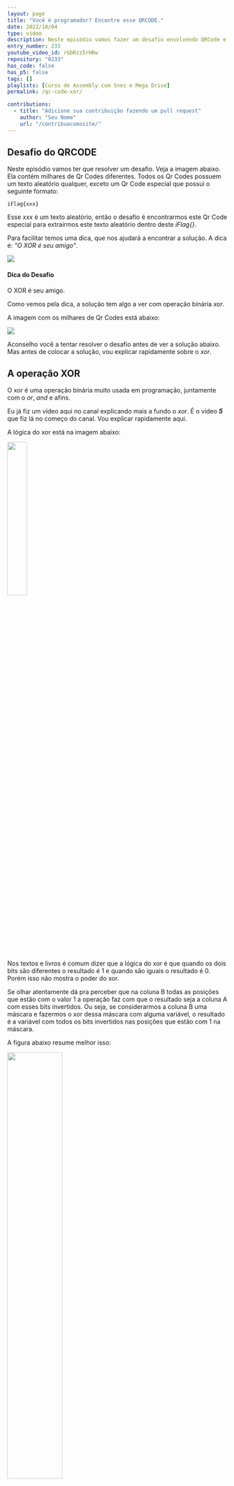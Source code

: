 ```yaml
---
layout: page
title: "Você é programador? Encontre esse QRCODE."
date: 2022/10/04
type: video
description: Neste episódio vamos fazer um desafio envolvendo QRCode e XOR.
entry_number: 233
youtube_video_id: rGbRzz5rHRw
repository: "0233"
has_code: false
has_p5: false
tags: []
playlists: [Curso de Assembly com Snes e Mega Drive]
permalink: /qr-code-xor/

contributions:
  - title: "Adicione sua contribuição fazendo um pull request"
    author: "Seu Nome"
    url: "/contribuacomosite/"
---
```


## Desafio do QRCODE

Neste episódio vamos ter que resolver um desafio. Veja a imagem abaixo. Ela contém milhares de Qr Codes diferentes. Todos os Qr Codes possuem um texto aleatório qualquer, exceto um Qr Code especial que possui o seguinte formato:

```
iFlag{xxx}
```

Esse *xxx* é um texto aleatório, então o desafio é encontrarmos este Qr Code especial para extrairmos este texto aleatório dentro deste *iFlag{}*.

Para facilitar temos uma dica, que nos ajudará a encontrar a solução. A dica é: *"O XOR é seu amigo"*.

<div class="info">
<img src="/assets/img/icons/computer4.gif">
<div style='display: block'>
<h4>Dica do Desafio</h4>
<p>O XOR é seu amigo.</p>
</div>
</div>

Como vemos pela dica, a solução tem algo a ver com operação binária *xor*.

A imagem com os milhares de Qr Codes está abaixo:

<a href="/pages_data/{{page.repository}}/qrcodes.png" target="_blank">
  <img src="/pages_data/{{page.repository}}/qrcodes.png"/>
</a>

Aconselho você a tentar resolver o desafio antes de ver a solução abaixo. Mas antes de colocar a solução, vou explicar rapidamente sobre o *xor*.

## A operação XOR

O xor é uma operação binária muito usada em programação, juntamente com o *or*, *and* e afins.

Eu já fiz um vídeo aqui no canal explicando mais a fundo o *xor*. É o vídeo ***5*** que fiz lá no começo do canal. Vou explicar rapidamente aqui.

A lógica do xor está na imagem abaixo:

<img src="/pages_data/{{page.repository}}/xor1.jpg" style="opacity:0.8; width:30%;"/>

Nos textos e livros é comum dizer que a lógica do xor é que quando os dois bits são diferentes o resultado é 1 e quando são iguais o resultado é 0. Porém isso não mostra o poder do xor.

Se olhar atentamente dá pra perceber que na coluna B todas as posições que estão com o valor 1 a operação faz com que o resultado seja a coluna A com esses bits invertidos. Ou seja, se considerarmos a coluna B uma máscara e fazermos o xor dessa máscara com alguma variável, o resultado é a variável com todos os bits invertidos nas posições que estão com 1 na máscara.

A figura abaixo resume melhor isso:

<img src="/pages_data/{{page.repository}}/xor2.jpg" style="opacity:0.8; width:50%;"/>

Vemos então que o xor troca os bits da variável nas posições que a máscara tem bit 1. Ou seja, o xor é um interruptor de bits!

<div class="info">
<img src="/assets/img/icons/computer4.gif">
<div style='display: block'>
<h4>Interruptor de Bits</h4>
<p>Podemos pensar no xor como sendo um interruptor de bits, pois todos os bits que tem 1 na máscara são invertidos no resultado. </p>
</div>
</div>

##### Dois XORs seguidos

Outra característica interessante do xor é que se tivermos uma variável e fizermos um xor com uma máscara e depois pegarmos o resultado e fizermos um xor como a mesma máscara, voltamos para o valor inicial. A figura abaixo exemplifica isso:

<img src="/pages_data/{{page.repository}}/xor3.jpg" style="opacity:0.8; width:50%;"/>

Pra entender melhor o que acontece, imagine que a lampada do seu quarto está apagada. Se você chavear o interruptor a lâmpada vai acender, e se chavear novamente ela vai apagar, voltando ao estado original.

##### Múltiplos XORs seguidos

Pra fechar, outra característica importante do xor, e que é a chave para resolver este desafio é que se ficarmos aplicando xor com diversas máscaras diferentes, e depois aplicarmos as mesmas máscaras novamente e em qualquer orderm, também voltamos ao valor original. A figura abaixo exemplifica.

<img src="/pages_data/{{page.repository}}/xor4.jpg" style="opacity:0.8; width:50%;"/>

Vemos que foram aplicadas as máscaras 1, 2 e 3 e depois foram aplicadas novamente na ordem 2, 3, 1, voltando ao valor inicial.

<div class="info">
<img src="/assets/img/icons/terranigma1.gif">
<div style='display: block'>
<h4>Múltiplas Máscaras</h4>
<p>Contanto que as máscaras apareçam em pares, o resultudo final volta para o original, não importando a ordem das aplicações.</p>
</div>
</div>

Uma forma de visualizar isto é com o exemplo da luz do quarto. Se você acender a luz e seu amigo apagar, se na sequência vocês novamente chevearem o interruptor o que vai acontecer é que um vai acender e o outro vai apagar. Não importa quem acenda ou apague, no final a luz vai ficar apagada.

## Solução do desafio

Agora vamos à solução. A primeira ideia é dar um zoom na imagem até chegar no nível de pixel. Carreguei a imagem no photoshop e dei um zoom pra ver os pixels, como na imagem abaixo:

<img src="/pages_data/{{page.repository}}/photoshop.png" style="opacity:0.8; width:100%;"/>

Olhando para os pixels aparentemente todos os qrcodes possuem a mesma quantidade de pixels. Abaixo capturei um imagem com um bloco de 3x3 qrcodes:

<img src="/pages_data/{{page.repository}}/qrcode9x9.png" style="opacity:0.8; width:70%;"/>

Isso indica que podemos criar uma aplicação que varre a imagem, recortando cada qrcode individualmente e processando os qrcodes individuais. 

Então qual é a dimensão em bytes de cada qrcode? A figura abaixo mostra 1 qrcode em zoom:

<img src="/pages_data/{{page.repository}}/qrcode1.png" style="opacity:0.8; width:60%;"/>

Pela imagem conseguimos ver que cada qrcode tem 27x27 pixels. 

<div class="info">
<img src="/assets/img/icons/sf2.gif">
<div style='display: block'>
<h4>Tamanho 27x27</h4>
<p>Conseguimos. Cada ponto preto é um pixel, então conseguimos ver que cada qrcode tem 27x27 pixels.</p>
</div>
</div>

Ok, agora podemos implementar uma aplicação que pega blocos de 27x27 pixels da imagem e processa cada um desses blocos, que é um qrcode, pra descobrir o que tem dentro.

Mas como processar uma imagem de um qrcode pra decodificar a mensagem? Deve ter bibliotecas pra isso que poderíamos tentar usar, mas acho muito complexo.

Qual o próximo passo?

##### E aquela dica do XOR?

Como a dica do desafio diz que o *xor* é nosso amigo, isso já dá uma boa indicação do que está acontecendo aqui.

Pelo que estudamos de xor e pela dica que foi dada, podemos deduzir que todos os qrcodes na imagem aparecem em pares, exceto por um deles, que é o qrcode que queremos encontrar!

Só pode ser isso, caso contrário não dariam essa dica de usar o xor, correto?

<div class="info">
<img src="/assets/img/icons/mario4.jpg">
<div style='display: block'>
<h4>Dica boa</h4>
<p>Se deram a dica do xor é porque todos os qrcodes devem estar repetidos em pares, exceto por 1.</p>
</div>
</div>

Supondo que seja isso mesmo e que todos os qrcodes estão repeditos em pares, exceto por um, como usar o xor pra descobrir o qrcode especial?

Podemos usar aquela característica de fazer múltiplos xors seguidos. Para cada posição na matrix 27x27 fazemos os xors de todos os pixels nesta posição para todos os milhares de qrcodes. Como os qrcodes estão em pares, o chaveamento dos bits de um xor é cancelado pelo seu par quando for feito o xor dele.

O pixel que usaremos está no formato *RGB* (Red, Green, Blue), e cada uma dessas 3 cores tem 1 byte de tamanho. Então um pixels tem 3 bytes, um pra cada cor. Então quando fizermos o xor dos pixels, teremos que fazer o xor das cores individualmente.

Parece complexo mas quando eu implementar o código vai parecer mais simples.

Então primeiro criamos uma imagem de 27x27 de tamanho com todos os pixels zerados, ou seja, os valores RGB de cada pixel com valor 0. Na sequência extraímos cada um dos qrcodes da imagem. Com cada qrcode em mãos varremos pixel por pixel do qrcode e fazemos um xor do pixel com o pixel correspondente na nova imagem que criamos. 

Só isso, no final é pra ficar apenas o qrcode sem par. 

A imagem abaixo serve para visualizar melhor este processo:

<img src="/pages_data/{{page.repository}}/qrcodecrop.png" style="opacity:0.8; width:90%;"/>

O processo de extrair um retângulo de dentro de uma imagem se chama *crop*.

## Algoritmo

Agora já podemos implementar o algoritmo discutido.

<div class="info">
<img src="/assets/img/icons/computer1.gif">
<div style='display: block'>
<h4>Algoritmo</h4>
<p>Criamos uma imagem 27x27 vazia. Fazemos o crop de cada qrcode na imagem. Para cada qrcode fazemos o xor dos pixels com os pixels da imagem criada. No final teremos o qrcode procurado.</p>
</div>
</div>

Para a implementação vou escolher *Python* pois é fácil de mostrar o algoritmo e tem muitas libs que manipulam imagem.

Vou escolher então a lib ***Pillow*** do Python, que é muito poderosa e aceita muitos formatos. A imagem que vamos trabalhar está no formato *png*.

Para instalar o *Pillow* rode os comandos abaixo:

```
python3 -m pip install --upgrade pip
python3 -m pip install --upgrade Pillow
```

Abaixo então temos o algoritmo final:

{% capture _code %}{% highlight python linenos=table %}
from PIL import Image

# Open the png file
img = Image.open("qrcode.png").convert("RGB")

# Get the width and height of the image
width, height = img.size

# The image is composed of blocks of 27x27 pixels, so we
# need to make a XOR operation between each block and we
# need to generate a final single block of 27x27 pixels

# Create a new image with final size 27x27
new_img = Image.new("RGB", (27, 27))

# Iterate through the pixels of the image
for x in range(0, width, 27):
    for y in range(0, height, 27):
        # Get the block of 27x27 pixels
        qrcode = img.crop((x, y, x+27, y+27))

        # Get the pixels of the qrcode
        pixels = qrcode.load()

        # Iterate through the pixels of the qrcode
        for i in range(27):
            for j in range(27):
                # Get the RGB values of the pixel
                r, g, b = pixels[i, j]

                # Make a XOR operation between the RGB values
                # and the RGB values of the final image
                r ^= new_img.getpixel((i, j))[0]
                g ^= new_img.getpixel((i, j))[1]
                b ^= new_img.getpixel((i, j))[2]

                # Set the new RGB values
                pixels[i, j] = (r, g, b)

        # Paste the qrcode in the new image
        new_img.paste(qrcode, (0,0))

# Save the image with the final qrcode
new_img.save("qrcodefinal.png")
{% endhighlight %}{% endcapture %}{% include tools/fixlinenos.html %}
{{ _code }}

Usamos então o método *crop* do Pillow para extrair os qrcodes e depois percorremos pixel por pixel fazendo o xor das cores RBG.

Após acabar de rodar vai aparecer o qrcode desejado da foto abaixo:

<img src="/pages_data/{{page.repository}}/qrcodefinal.png" style="opacity:0.8; width:60%;"/>

<div class="info">
<img src="/assets/img/icons/sf3.gif">
<div style='display: block'>
<h4>Achamos!</h4>
<p>Se scanearmos o qrcode encontramos a string <em>iFlag{CrYpt0_WiTh_XoR}</em>.</p>
</div>
</div>

Se gostou deixe o like no vídeo. Valeu...